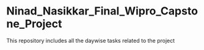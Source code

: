 # Ninad_Nasikkar_Final_Wipro_Capstone_Project
This repository includes all the daywise tasks related to the project
